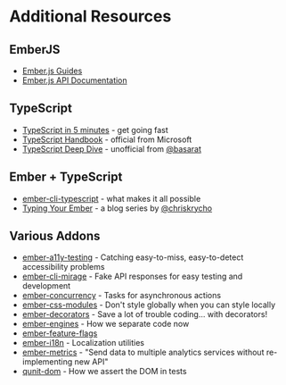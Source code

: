 # Additional Resources

## EmberJS
- [Ember.js Guides](https://guides.emberjs.com)
- [Ember.js API Documentation](https://emberjs.com/api/ember/release)

## TypeScript
- [TypeScript in 5 minutes](https://www.typescriptlang.org/docs/handbook/typescript-in-5-minutes.html) - get going fast
- [TypeScript Handbook](https://www.typescriptlang.org/docs/handbook/basic-types.html) - official from Microsoft
- [TypeScript Deep Dive](https://basarat.gitbooks.io/typescript/) - unofficial from [@basarat](http://basarat.com)

## Ember + TypeScript
- [ember-cli-typescript](https://github.com/typed-ember/ember-cli-typescript/blob/master/README.md) - what makes it all possible
- [Typing Your Ember](https://www.chriskrycho.com/typing-your-ember.html) - a blog series by [@chriskrycho](https://www.chriskrycho.com/about.html)

## Various Addons
- [ember-a11y-testing](https://github.com/ember-a11y/ember-a11y-testing) - Catching easy-to-miss, easy-to-detect accessibility problems
- [ember-cli-mirage](http://www.ember-cli-mirage.com) - Fake API responses for easy testing and development
- [ember-concurrency](http://ember-concurrency.com/docs/introduction/) - Tasks for asynchronous actions
- [ember-css-modules](https://github.com/salsify/ember-css-modules) - Don't style globally when you can style locally
- [ember-decorators](https://github.com/ember-decorators/ember-decorators) - Save a lot of trouble coding… with decorators!
- [ember-engines](https://github.com/ember-engines/ember-engines) - How we separate code now
- [ember-feature-flags](https://github.com/kategengler/ember-feature-flags)
- [ember-i18n](https://github.com/jamesarosen/ember-i18n) - Localization utilities
- [ember-metrics](https://github.com/poteto/ember-metrics) - "Send data to multiple analytics services without re-implementing new API"
- [qunit-dom](https://github.com/simplabs/qunit-dom) - How we assert the DOM in tests
